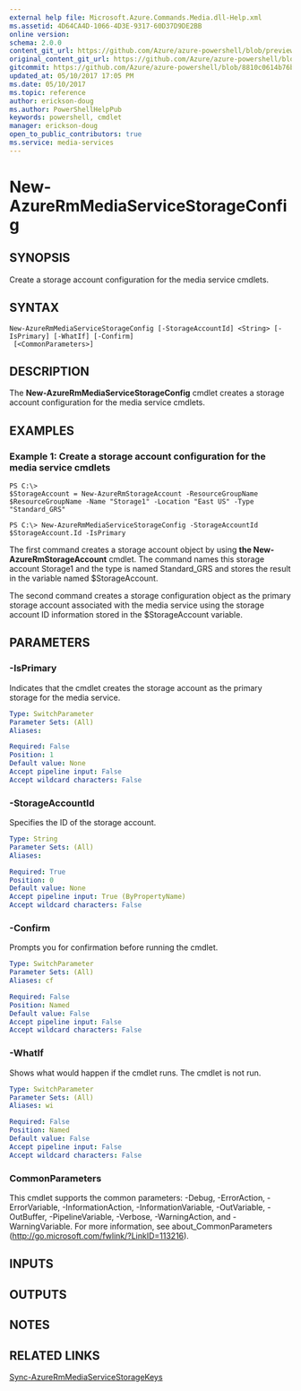 ```yaml
---
external help file: Microsoft.Azure.Commands.Media.dll-Help.xml
ms.assetid: 4D64CA4D-1066-4D3E-9317-60D37D9DE2BB
online version:
schema: 2.0.0
content_git_url: https://github.com/Azure/azure-powershell/blob/preview/src/ResourceManager/Media/Commands.Media/help/New-AzureRmMediaServiceStorageConfig.md
original_content_git_url: https://github.com/Azure/azure-powershell/blob/preview/src/ResourceManager/Media/Commands.Media/help/New-AzureRmMediaServiceStorageConfig.md
gitcommit: https://github.com/Azure/azure-powershell/blob/8810c0614b76be8d014616888a4ae7733a452af9
updated_at: 05/10/2017 17:05 PM
ms.date: 05/10/2017
ms.topic: reference
author: erickson-doug
ms.author: PowerShellHelpPub
keywords: powershell, cmdlet
manager: erickson-doug
open_to_public_contributors: true
ms.service: media-services
---
```


# New-AzureRmMediaServiceStorageConfig

## SYNOPSIS
Create a storage account configuration for the media service cmdlets.

## SYNTAX

```
New-AzureRmMediaServiceStorageConfig [-StorageAccountId] <String> [-IsPrimary] [-WhatIf] [-Confirm]
 [<CommonParameters>]
```

## DESCRIPTION
The **New-AzureRmMediaServiceStorageConfig** cmdlet creates a storage account configuration for the media service cmdlets.

## EXAMPLES

### Example 1: Create a storage account configuration for the media service cmdlets
```
PS C:\>
$StorageAccount = New-AzureRmStorageAccount -ResourceGroupName $ResourceGroupName -Name "Storage1" -Location "East US" -Type "Standard_GRS"

PS C:\> New-AzureRmMediaServiceStorageConfig -StorageAccountId $StorageAccount.Id -IsPrimary
```

The first command creates a storage account object by using **the New-AzureRmStorageAccount** cmdlet.
The command names this storage account Storage1 and the type is named Standard_GRS and stores the result in the variable named $StorageAccount.

The second command creates a storage configuration object as the primary storage account associated with the media service using the storage account ID information stored in the $StorageAccount variable.

## PARAMETERS

### -IsPrimary
Indicates that the cmdlet creates the storage account as the primary storage for the media service.

```yaml
Type: SwitchParameter
Parameter Sets: (All)
Aliases: 

Required: False
Position: 1
Default value: None
Accept pipeline input: False
Accept wildcard characters: False
```

### -StorageAccountId
Specifies the ID of the storage account.

```yaml
Type: String
Parameter Sets: (All)
Aliases: 

Required: True
Position: 0
Default value: None
Accept pipeline input: True (ByPropertyName)
Accept wildcard characters: False
```

### -Confirm
Prompts you for confirmation before running the cmdlet.

```yaml
Type: SwitchParameter
Parameter Sets: (All)
Aliases: cf

Required: False
Position: Named
Default value: False
Accept pipeline input: False
Accept wildcard characters: False
```

### -WhatIf
Shows what would happen if the cmdlet runs.
The cmdlet is not run.

```yaml
Type: SwitchParameter
Parameter Sets: (All)
Aliases: wi

Required: False
Position: Named
Default value: False
Accept pipeline input: False
Accept wildcard characters: False
```

### CommonParameters
This cmdlet supports the common parameters: -Debug, -ErrorAction, -ErrorVariable, -InformationAction, -InformationVariable, -OutVariable, -OutBuffer, -PipelineVariable, -Verbose, -WarningAction, and -WarningVariable. For more information, see about_CommonParameters (http://go.microsoft.com/fwlink/?LinkID=113216).

## INPUTS

## OUTPUTS

## NOTES

## RELATED LINKS

[Sync-AzureRmMediaServiceStorageKeys](./Sync-AzureRmMediaServiceStorageKeys.md)



